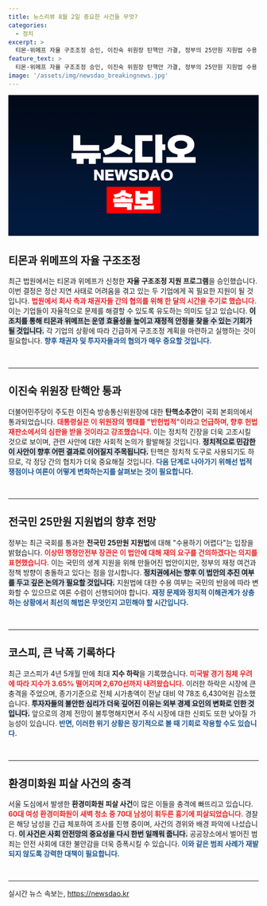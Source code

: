 ```yaml
---
title: 뉴스리뷰 8월 2일 중요한 사건들 무엇?
categories:
  - 정치
excerpt: >
  티몬·위메프 자율 구조조정 승인, 이진숙 위원장 탄핵안 가결, 정부의 25만원 지원법 수용 거부, 코스피 4년간 최대 낙폭, 환경미화원 피살 사건 등 오늘의 핫 뉴스! 클릭해서 자세한 내용을 확인하세요!
feature_text: >
  티몬·위메프 자율 구조조정 승인, 이진숙 위원장 탄핵안 가결, 정부의 25만원 지원법 수용 거부, 코스피 4년간 최대 낙폭, 환경미화원 피살 사건 등 오늘의 핫 뉴스! 클릭해서 자세한 내용을 확인하세요!
image: '/assets/img/newsdao_breakingnews.jpg'
---
```


<p><img src="/assets/img/newsdao_breakingnews.jpg" alt="ontimetimes 속보" /></p>

<h2 data-ke-size="size26">티몬과 위메프의 자율 구조조정</h2>

<p data-ke-size="size16"></p>

<p>최근 법원에서는 티몬과 위메프가 신청한 <b>자율 구조조정 지원 프로그램</b>을 승인했습니다. 이번 결정은 정산 지연 사태로 어려움을 겪고 있는 두 기업에게 꼭 필요한 지원이 될 것입니다. <b><span style="color: #ee2323;">법원에서 회사 측과 채권자들 간의 협의를 위해 한 달의 시간을 주기로 했습니다.</span></b> 이는 기업들이 자율적으로 문제를 해결할 수 있도록 유도하는 의미도 담고 있습니다. <b><span style="background-color: #21538527;">이 조치를 통해 티몬과 위메프는 운영 효율성을 높이고 재정적 안정을 찾을 수 있는 기회가 될 것입니다.</span></b> 각 기업의 상황에 따라 긴급하게 구조조정 계획을 마련하고 실행하는 것이 필요합니다. <b><span style="color: #1a5490;">향후 채권자 및 투자자들과의 협의가 매우 중요할 것입니다.</span></b></p>

<p data-ke-size="size16">&nbsp;</p>

<hr>

<h2 data-ke-size="size26">이진숙 위원장 탄핵안 통과</h2>

<p data-ke-size="size16"></p>

<p>더불어민주당이 주도한 이진숙 방송통신위원장에 대한 <b>탄핵소추안</b>이 국회 본회의에서 통과되었습니다. <b><span style="color: #ee2323;">대통령실은 이 위원장의 행태를 "반헌법적"이라고 언급하며, 향후 헌법재판소에서의 심판을 받을 것이라고 강조했습니다.</span></b> 이는 정치적 긴장을 더욱 고조시킬 것으로 보이며, 관련 사안에 대한 사회적 논의가 활발해질 것입니다. <b><span style="background-color: #21538527;">정치적으로 민감한 이 사안이 향후 어떤 결과로 이어질지 주목됩니다.</span></b> 탄핵은 정치적 도구로 사용되기도 하므로, 각 정당 간의 협치가 더욱 중요해질 것입니다. <b><span style="color: #1a5490;">다음 단계로 나아가기 위해선 법적 쟁점이나 여론이 어떻게 변화하는지를 살펴보는 것이 필요합니다.</span></b></p>

<p data-ke-size="size16">&nbsp;</p>

<hr>

<h2 data-ke-size="size26">전국민 25만원 지원법의 향후 전망</h2>

<p data-ke-size="size16"></p>

<p>정부는 최근 국회를 통과한 <b>전국민 25만원 지원법</b>에 대해 "수용하기 어렵다"는 입장을 밝혔습니다. <b><span style="color: #ee2323;">이상민 행정안전부 장관은 이 법안에 대해 재의 요구를 건의하겠다는 의지를 표현했습니다.</span></b> 이는 국민의 생계 지원을 위해 만들어진 법안이지만, 정부의 재정 여건과 정책 방향이 충돌하고 있다는 점을 암시합니다. <b><span style="background-color: #21538527;">정치권에서는 향후 이 법안의 추진 여부를 두고 깊은 논의가 필요할 것입니다.</span></b> 지원법에 대한 수용 여부는 국민의 반응에 따라 변화할 수 있으므로 여론 수렴이 선행되어야 합니다. <b><span style="color: #1a5490;">재정 문제와 정치적 이해관계가 상충하는 상황에서 최선의 해법은 무엇인지 고민해야 할 시간입니다.</span></b></p>

<p data-ke-size="size16">&nbsp;</p>

<hr>

<h2 data-ke-size="size26">코스피, 큰 낙폭 기록하다</h2>

<p data-ke-size="size16"></p>

<p>최근 코스피가 4년 5개월 만에 최대 <b>지수 하락</b>을 기록했습니다. <b><span style="color: #ee2323;">미국발 경기 침체 우려에 따라 지수가 3.65% 떨어지며 2,670선까지 내려왔습니다.</span></b> 이러한 하락은 시장에 큰 충격을 주었으며, 종가기준으로 전체 시가총액이 전날 대비 약 78조 6,430억원 감소했습니다. <b><span style="background-color: #21538527;">투자자들의 불안한 심리가 더욱 깊어진 이유는 외부 경제 요인의 변화로 인한 것입니다.</span></b> 앞으로의 경제 전망이 불투명해지면서 주식 시장에 대한 신뢰도 또한 낮아질 가능성이 있습니다. <b><span style="color: #1a5490;">반면, 이러한 위기 상황은 장기적으로 볼 때 기회로 작용할 수도 있습니다.</span></b></p>

<p data-ke-size="size16">&nbsp;</p>

<hr>

<h2 data-ke-size="size26">환경미화원 피살 사건의 충격</h2>

<p data-ke-size="size16"></p>

<p>서울 도심에서 발생한 <b>환경미화원 피살 사건</b>이 많은 이들을 충격에 빠뜨리고 있습니다. <b><span style="color: #ee2323;">60대 여성 환경미화원이 새벽 청소 중 70대 남성이 휘두른 흉기에 피살되었습니다.</span></b> 경찰은 해당 남성을 긴급 체포하여 조사를 진행 중이며, 사건의 경위와 배경 파악에 나섰습니다. <b><span style="background-color: #21538527;">이 사건은 사회 안전망의 중요성을 다시 한번 일깨워 줍니다.</span></b> 공공장소에서 벌어진 범죄는 안전 사회에 대한 불안감을 더욱 증폭시킬 수 있습니다. <b><span style="color: #1a5490;">이와 같은 범죄 사례가 재발되지 않도록 강력한 대책이 필요합니다.</span></b></p>

<p data-ke-size="size16">&nbsp;</p>

<p data-ke-size="size16"></p> 

<hr>
실시간 뉴스 속보는, <a href="https://newsdao.kr" rel="dofollow">https://newsdao.kr</a>


